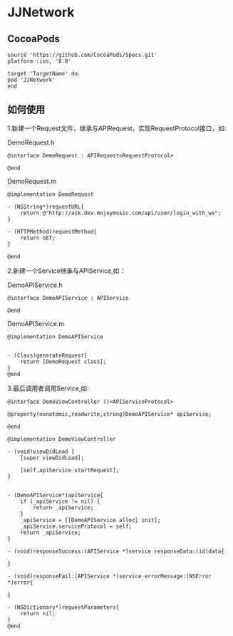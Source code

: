 # JJNetwork


## CocoaPods
```
source 'https://github.com/CocoaPods/Specs.git'
platform :ios, '8.0'

target 'TargetName' do
pod 'JJNetwork'
end
```
## 如何使用

1.新建一个Request文件，继承与APIRequest，实现RequestProtocol接口，如:

DemoRequest.h
```objc
@interface DemoRequest : APIRequest<RequestProtocol>

@end
```
DemoRequest.m
```objc
@implementation DemoRequest

- (NSString*)requestURL{
	return @"http://ask.dev.mojoymusic.com/api/user/login_with_wx";
}

- (HTTPMethod)requestMethod{
	return GET;
}

@end
```

2.新建一个Service继承与APIService,如：

DemoAPIService.h
```objc
@interface DemoAPIService : APIService

@end
```

DemoAPIService.m
```objc
@implementation DemoAPIService


- (Class)generateRequest{
	return [DemoRequest class];
}
@end
```

3.最后调用者调用Service,如:
```objc
@interface DemoViewController ()<APIServiceProtocol>

@property(nonatomic,readwrite,strong)DemoAPIService* apiService;

@end

@implementation DemoViewController

- (void)viewDidLoad {
	[super viewDidLoad];
	
	[self.apiService startRequest];
}


- (DemoAPIService*)apiService{
	if (_apiService != nil) {
		return _apiService;
	}
	_apiService = [[DemoAPIService alloc] init];
	_apiService.serviceProtocol = self;
	return _apiService;
}

- (void)responseSuccess:(APIService *)service responseData:(id)data{
	
}

- (void)responseFail:(APIService *)service errorMessage:(NSError *)error{
	
}

- (NSDictionary*)requestParameters{
	return nil;
}
@end
```

